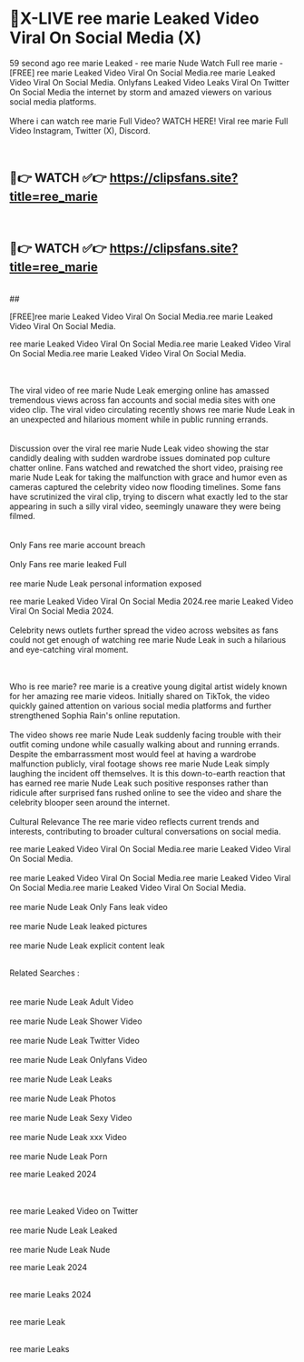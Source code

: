 # 🔴X-LIVE ree marie Leaked Video Viral On Social Media (X)<br>


59 second ago ree marie Leaked  - ree marie Nude  Watch Full ree marie - [FREE] ree marie Leaked Video Viral On Social Media.ree marie Leaked Video Viral On Social Media.   Onlyfans Leaked Video Leaks Viral On Twitter On Social Media the internet by storm and amazed viewers on various social media platforms. <br><br>
Where i can watch ree marie Full Video? WATCH HERE! Viral ree marie Full Video Instagram, Twitter (X), Discord. <br>


 <br>

##  🔴👉 WATCH ✅👉  <a href="https://clipsfans.site?title=ree_marie&ref=git">https://clipsfans.site?title=ree_marie</a> <br>
  <br>

##  🔴👉 WATCH ✅👉  <a href="https://clipsfans.site?title=ree_marie&ref=git">https://clipsfans.site?title=ree_marie</a> <br>
  <br>
  ##



[FREE]ree marie Leaked Video Viral On Social Media.ree marie Leaked Video Viral On Social Media. <br>

ree marie Leaked Video Viral On Social Media.ree marie Leaked Video Viral On Social Media.ree marie Leaked Video Viral On Social Media. <br>


  <br>

  <br>
The viral video of ree marie Nude Leak emerging online has amassed tremendous views across fan accounts and social media sites with one video clip. The viral video circulating recently shows ree marie Nude Leak in an unexpected and hilarious moment while in public running errands.<br>
<br>


<br>
Discussion over the viral ree marie Nude Leak video showing the star candidly dealing with sudden wardrobe issues dominated pop culture chatter online. Fans watched and rewatched the short video, praising ree marie Nude Leak for taking the malfunction with grace and humor even as cameras captured the celebrity video now flooding timelines. Some fans have scrutinized the viral clip, trying to discern what exactly led to the star appearing in such a silly viral video, seemingly unaware they were being filmed.<br>
<br>
<br> 
Only Fans ree marie account breach<br>
<br>
Only Fans ree marie leaked Full <br>
<br>
ree marie Nude Leak personal information exposed<br>

ree marie Leaked Video Viral On Social Media 2024.ree marie Leaked Video Viral On Social Media 2024. <br>
<br>
Celebrity news outlets further spread the video across websites as fans could not get enough of watching ree marie Nude Leak in such a hilarious and eye-catching viral moment.<br>
<br>

<br>
Who is ree marie? ree marie is a creative young digital artist widely known for her amazing ree marie videos. Initially shared on TikTok, the video quickly gained attention on various social media platforms and further strengthened Sophia Rain's online reputation.<br>
<br>
The video shows ree marie Nude Leak suddenly facing trouble with their outfit coming undone while casually walking about and running errands. Despite the embarrassment most would feel at having a wardrobe malfunction publicly, viral footage shows ree marie Nude Leak simply laughing the incident off themselves. It is this down-to-earth reaction that has earned ree marie Nude Leak such positive responses rather than ridicule after surprised fans rushed online to see the video and share the celebrity blooper seen around the internet.<br>
<br>
Cultural Relevance The ree marie video reflects current trends and interests, contributing to broader cultural conversations on social media.<br>

ree marie Leaked Video Viral On Social Media.ree marie Leaked Video Viral On Social Media.<br>
<br>
ree marie Leaked Video Viral On Social Media.ree marie Leaked Video Viral On Social Media.ree marie Leaked Video Viral On Social Media.<br>
<br>
ree marie Nude Leak Only Fans leak video<br>
<br>
ree marie Nude Leak leaked pictures<br>
<br>
ree marie Nude Leak explicit content leak<br>


<br>
Related Searches :<br>
<br>

<br>
ree marie Nude Leak Adult Video<br>
<br>
ree marie Nude Leak Shower Video<br>
<br>
ree marie Nude Leak Twitter Video<br>
<br>
ree marie Nude Leak Onlyfans Video<br>
<br>
ree marie Nude Leak Leaks<br>
<br>
ree marie Nude Leak Photos<br>

<br>
ree marie Nude Leak Sexy Video<br>
<br>
ree marie Nude Leak xxx Video<br>
<br>
ree marie Nude Leak Porn<br>

ree marie  Leaked 2024 <br> <br>
<br>

ree marie Leaked Video on Twitter <br>
<br>
ree marie Nude Leak Leaked<br>
<br>
ree marie Nude Leak Nude<br>


ree marie  Leak 2024 <br> <br>



ree marie  Leaks 2024 <br> <br>



 
ree marie  Leak<br> <br>



ree marie  Leaks<br> <br>





</p>




 



</p>










